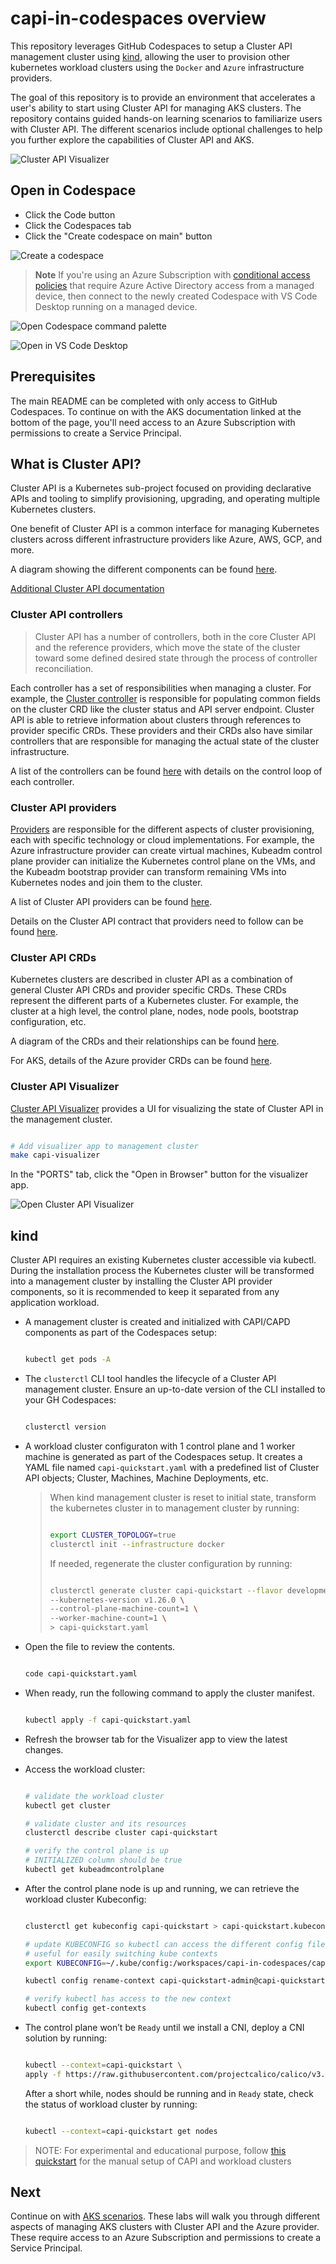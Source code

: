 # capi-in-codespaces overview

This repository leverages GitHub Codespaces to setup a Cluster API management cluster using [kind](https://kind.sigs.k8s.io/), allowing the user to provision other kubernetes workload clusters using the `Docker` and `Azure` infrastructure providers.

The goal of this repository is to provide an environment that accelerates a user's ability to start using Cluster API for managing AKS clusters.   The repository contains guided hands-on learning scenarios to familiarize users with Cluster API. The different scenarios include optional challenges to help you further explore the capabilities of Cluster API and AKS.

![Cluster API Visualizer](/images/capi-visualizer.png)

## Open in Codespace

- Click the Code button
- Click the Codespaces tab
- Click the "Create codespace on main" button

![Create a codespace](/images/create-codespace.png)

> **Note**
> If you're using an Azure Subscription with [conditional access policies](https://learn.microsoft.com/en-us/azure/active-directory/conditional-access/overview) that require Azure Active Directory access from a managed device, then connect to the newly created Codespace with VS Code Desktop running on a managed device.

![Open Codespace command palette](/images/open-command-palette.png)

![Open in VS Code Desktop](/images/open-in-vscode-desktop.png)

## Prerequisites

The main README can be completed with only access to GitHub Codespaces. To continue on with the AKS documentation linked at the bottom of the page, you'll need access to an Azure Subscription with permissions to create a Service Principal.

## What is Cluster API?

Cluster API is a Kubernetes sub-project focused on providing declarative APIs and tooling to simplify provisioning, upgrading, and operating multiple Kubernetes clusters.

One benefit of Cluster API is a common interface for managing Kubernetes clusters across different infrastructure providers like Azure, AWS, GCP, and more.

A diagram showing the different components can be found [here](https://cluster-api.sigs.k8s.io/user/concepts.html).

[Additional Cluster API documentation](https://cluster-api.sigs.k8s.io/)

### Cluster API controllers

> Cluster API has a number of controllers, both in the core Cluster API and the reference providers, which move the state of the cluster toward some defined desired state through the process of controller reconciliation.

Each controller has a set of responsibilities when managing a cluster. For example, the [Cluster controller](https://cluster-api.sigs.k8s.io/developer/architecture/controllers/cluster.html) is responsible for populating common fields on the cluster CRD like the cluster status and API server endpoint. Cluster API is able to retrieve information about clusters through references to provider specific CRDs. These providers and their CRDs also have similar controllers that are responsible for managing the actual state of the cluster infrastructure.

A list of the controllers can be found [here](https://cluster-api.sigs.k8s.io/developer/architecture/controllers.html) with details on the control loop of each controller.

### Cluster API providers

[Providers](https://cluster-api.sigs.k8s.io/reference/glossary.html#provider) are responsible for the different aspects of cluster provisioning, each with specific technology or cloud implementations. For example, the Azure infrastructure provider can create virtual machines, Kubeadm control plane provider can initialize the Kubernetes control plane on the VMs, and the Kubeadm bootstrap provider can transform remaining VMs into Kubernetes nodes and join them to the cluster.

A list of Cluster API providers can be found [here](https://cluster-api.sigs.k8s.io/reference/providers.html).

Details on the Cluster API contract that providers need to follow can be found [here](https://cluster-api.sigs.k8s.io/developer/providers/contracts.html).

### Cluster API CRDs

Kubernetes clusters are described in cluster API as a combination of general Cluster API CRDs and provider specific CRDs. These CRDs represent the different parts of a Kubernetes cluster. For example, the cluster at a high level, the control plane, nodes, node pools, bootstrap configuration, etc.

A diagram of the CRDs and their relationships can be found [here](https://cluster-api.sigs.k8s.io/developer/crd-relationships.html).

For AKS, details of the Azure provider CRDs can be found [here](https://capz.sigs.k8s.io/topics/managedcluster.html#specification).

### Cluster API Visualizer

[Cluster API Visualizer](https://github.com/Jont828/cluster-api-visualizer#readme) provides a UI for visualizing the state of Cluster API in the management cluster.

```bash

# Add visualizer app to management cluster
make capi-visualizer

```

In the "PORTS" tab, click the "Open in Browser" button for the visualizer app.

![Open Cluster API Visualizer](images/open-capi-visualizer.png)

## kind

Cluster API requires an existing Kubernetes cluster accessible via kubectl. During the installation process the Kubernetes cluster will be transformed into a management cluster by installing the Cluster API provider components, so it is recommended to keep it separated from any application workload.

- A management cluster is created and initialized with CAPI/CAPD components as part of the Codespaces setup:

  ```bash

  kubectl get pods -A

  ```

- The `clusterctl` CLI tool handles the lifecycle of a Cluster API management cluster. Ensure an up-to-date version of the CLI installed to your GH Codespaces:

  ```bash

  clusterctl version

  ```

- A workload cluster configuraton with 1 control plane and 1 worker machine is generated as part of the Codespaces setup. It creates a YAML file named `capi-quickstart.yaml` with a predefined list of Cluster API objects; Cluster, Machines, Machine Deployments, etc.

  > When kind management cluster is reset to initial state, transform the kubernetes cluster in to management cluster by running:
  >
  > ```bash
  >
  > export CLUSTER_TOPOLOGY=true
  > clusterctl init --infrastructure docker
  >
  > ```
  >
  > If needed, regenerate the cluster configuration by running:
  >
  > ```bash
  >
  > clusterctl generate cluster capi-quickstart --flavor development \
  > --kubernetes-version v1.26.0 \
  > --control-plane-machine-count=1 \
  > --worker-machine-count=1 \
  > > capi-quickstart.yaml
  >
  > ```

- Open the file to review the contents.

  ```bash

  code capi-quickstart.yaml

  ```

- When ready, run the following command to apply the cluster manifest.

  ```bash

  kubectl apply -f capi-quickstart.yaml

  ```

- Refresh the browser tab for the Visualizer app to view the latest changes.

- Access the workload cluster:

  ```bash

  # validate the workload cluster
  kubectl get cluster

  # validate cluster and its resources
  clusterctl describe cluster capi-quickstart

  # verify the control plane is up
  # INITIALIZED column should be true
  kubectl get kubeadmcontrolplane

  ```

- After the control plane node is up and running, we can retrieve the workload cluster Kubeconfig:

  ```bash

  clusterctl get kubeconfig capi-quickstart > capi-quickstart.kubeconfig

  # update KUBECONFIG so kubectl can access the different config files.
  # useful for easily switching kube contexts
  export KUBECONFIG=~/.kube/config:/workspaces/capi-in-codespaces/capi-quickstart.kubeconfig

  kubectl config rename-context capi-quickstart-admin@capi-quickstart capi-quickstart

  # verify kubectl has access to the new context
  kubectl config get-contexts

  ```

- The control plane won’t be `Ready` until we install a CNI, deploy a CNI solution by running:

   ```bash

   kubectl --context=capi-quickstart \
   apply -f https://raw.githubusercontent.com/projectcalico/calico/v3.24.1/manifests/calico.yaml

   ```

  After a short while, nodes should be running and in `Ready` state, check the status of workload cluster by running:

  ```bash

  kubectl --context=capi-quickstart get nodes

  ```

> NOTE: For experimental and educational purpose, follow [this quickstart](https://cluster-api.sigs.k8s.io/user/quick-start.html) for the manual setup of CAPI and workload clusters

## Next

Continue on with [AKS scenarios](./docs/1-managed-aks-cluster.md). These labs will walk you through different aspects of managing AKS clusters with Cluster API and the Azure provider. These require access to an Azure Subscription and permissions to create a Service Principal.
